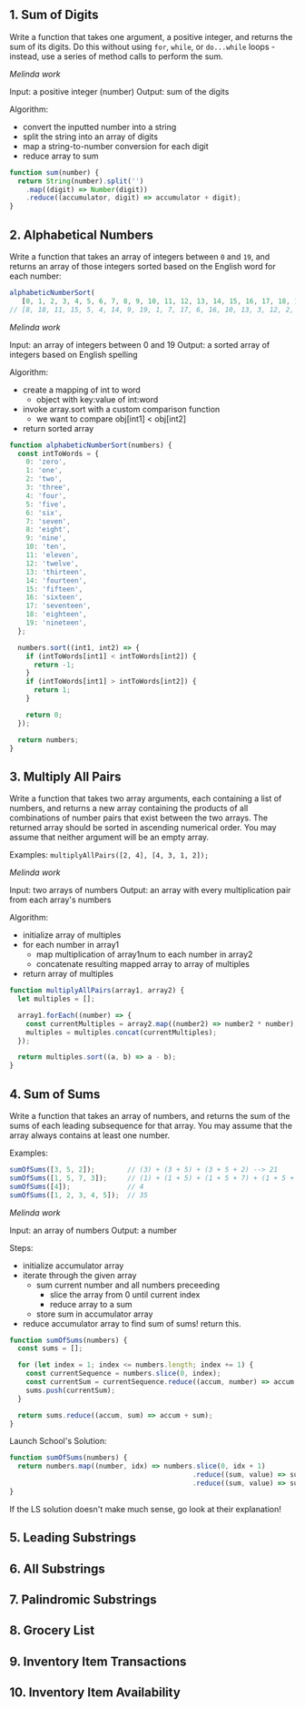 ## 1. Sum of Digits

Write a function that takes one argument, a positive integer, and returns the sum of its digits. Do this without using `for`, `while`, or `do...while` loops - instead, use a series of method calls to perform the sum.

*Melinda work*

Input: a positive integer (number)
Output: sum of the digits

Algorithm:
- convert the inputted number into a string 
- split the string into an array of digits
- map a string-to-number conversion for each digit
- reduce array to sum

``` js
function sum(number) {
  return String(number).split('')
    .map((digit) => Number(digit))
    .reduce((accumulator, digit) => accumulator + digit);
}
```

## 2. Alphabetical Numbers

Write a function that takes an array of integers between `0` and `19`, and returns an array of those integers sorted based on the English word for each number:
``` js
alphabeticNumberSort(
   [0, 1, 2, 3, 4, 5, 6, 7, 8, 9, 10, 11, 12, 13, 14, 15, 16, 17, 18, 19]);
// [8, 18, 11, 15, 5, 4, 14, 9, 19, 1, 7, 17, 6, 16, 10, 13, 3, 12, 2, 0]
```

*Melinda work*

Input: an array of integers between 0 and 19
Output: a sorted array of integers based on English spelling

Algorithm: 
- create a mapping of int to word
  - object with key:value of int:word
- invoke array.sort with a custom comparison function
  - we want to compare obj[int1] < obj[int2]
- return sorted array

``` js
function alphabeticNumberSort(numbers) {
  const intToWords = {
    0: 'zero',
    1: 'one',
    2: 'two',
    3: 'three',
    4: 'four',
    5: 'five',
    6: 'six',
    7: 'seven',
    8: 'eight',
    9: 'nine',
    10: 'ten',
    11: 'eleven',
    12: 'twelve',
    13: 'thirteen',
    14: 'fourteen',
    15: 'fifteen',
    16: 'sixteen',
    17: 'seventeen',
    18: 'eighteen',
    19: 'nineteen',
  };

  numbers.sort((int1, int2) => {
    if (intToWords[int1] < intToWords[int2]) {
      return -1;
    }
    if (intToWords[int1] > intToWords[int2]) {
      return 1;
    }

    return 0;
  });

  return numbers;
}
```

## 3. Multiply All Pairs

Write a function that takes two array arguments, each containing a list of numbers, and returns a new array containing the products of all combinations of number pairs that exist between the two arrays. The returned array should be sorted in ascending numerical order. You may assume that neither argument will be an empty array.

Examples:
`multiplyAllPairs([2, 4], [4, 3, 1, 2]);`

*Melinda work*

Input: two arrays of numbers
Output: an array with every multiplication pair from each array's numbers

Algorithm:
- initialize array of multiples
- for each number in array1
  - map multiplication of array1num to each number in array2
  - concatenate resulting mapped array to array of multiples
- return array of multiples

``` js
function multiplyAllPairs(array1, array2) {
  let multiples = [];

  array1.forEach((number) => {
    const currentMultiples = array2.map((number2) => number2 * number);
    multiples = multiples.concat(currentMultiples);
  });

  return multiples.sort((a, b) => a - b);
}
```

## 4. Sum of Sums

Write a function that takes an array of numbers, and returns the sum of the sums of each leading subsequence for that array. You may assume that the array always contains at least one number.

Examples: 
``` js
sumOfSums([3, 5, 2]);        // (3) + (3 + 5) + (3 + 5 + 2) --> 21
sumOfSums([1, 5, 7, 3]);     // (1) + (1 + 5) + (1 + 5 + 7) + (1 + 5 + 7 + 3) --> 36
sumOfSums([4]);              // 4
sumOfSums([1, 2, 3, 4, 5]);  // 35
```

*Melinda work*

Input: an array of numbers
Output: a number

Steps:
- initialize accumulator array
- iterate through the given array
  - sum current number and all numbers preceeding
    - slice the array from 0 until current index
    - reduce array to a sum
  - store sum in accumulator array
- reduce accumulator array to find sum of sums! return this.

``` js
function sumOfSums(numbers) {
  const sums = [];

  for (let index = 1; index <= numbers.length; index += 1) {
    const currentSequence = numbers.slice(0, index);
    const currentSum = currentSequence.reduce((accum, number) => accum + number);
    sums.push(currentSum);
  }

  return sums.reduce((accum, sum) => accum + sum);
}
```

Launch School's Solution:
``` js
function sumOfSums(numbers) {
  return numbers.map((number, idx) => numbers.slice(0, idx + 1)
                                             .reduce((sum, value) => sum + value))
                                             .reduce((sum, value) => sum + value);
}
```
If the LS solution doesn't make much sense, go look at their explanation!

## 5. Leading Substrings

## 6. All Substrings

## 7. Palindromic Substrings

## 8. Grocery List

## 9. Inventory Item Transactions

## 10. Inventory Item Availability

